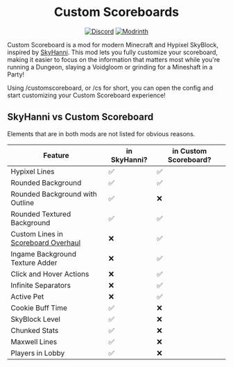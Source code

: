 <h1 align="center">
    Custom Scoreboards
</h1>
<div align="center">

[![Discord](https://img.shields.io/discord/1296157888343179264?color=8c03fc&label=Discord&logo=discord&logoColor=white)](https://discord.gg/FsRc2GUwZR)
[![Modrinth](https://img.shields.io/modrinth/dt/fpb5uaJt?style=flat&logo=modrinth)](https://modrinth.com/mod/skyblock-custom-scoreboard)

</div>

Custom Scoreboard is a mod for modern Minecraft and Hypixel SkyBlock, inspired by [SkyHanni](https://modrinth.com/mod/skyhanni).
This mod lets you fully customize your scoreboard, making it easier to focus on the information that matters most while you're running a
Dungeon, slaying a Voidgloom or grinding for a Mineshaft in a Party!

Using /customscoreboard, or /cs for short, you can open the config and start customizing your Custom Scoreboard experience!

## SkyHanni vs Custom Scoreboard

Elements that are in both mods are not listed for obvious reasons.

| Feature                                                                             | in SkyHanni? | in Custom Scoreboard? |
|-------------------------------------------------------------------------------------|--------------|-----------------------|
| Hypixel Lines                                                                       | ✅            | ✅                     |
| Rounded Background                                                                  | ✅            | ✅                     |
| Rounded Background with Outline                                                     | ✅            | ❌                     |
| Rounded Textured Background                                                         | ✅            | ✅                     |
| Custom Lines in [Scoreboard Overhaul](https://modrinth.com/mod/scoreboard-overhaul) | ❌            | ✅                     |
| Ingame Background Texture Adder                                                     | ❌            | ✅                     |
| Click and Hover Actions                                                             | ❌            | ✅                     |
| Infinite Separators                                                                 | ❌            | ✅                     |
| Active Pet                                                                          | ❌            | ✅                     |
| Cookie Buff Time                                                                    | ✅            | ❌                     |
| SkyBlock Level                                                                      | ✅            | ❌                     |
| Chunked Stats                                                                       | ✅            | ❌                     |
| Maxwell Lines                                                                       | ✅            | ❌                     |
| Players in Lobby                                                                    | ✅            | ❌                     |

